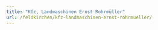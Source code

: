 ```yaml
---
title: "Kfz, Landmaschinen Ernst Rohrmüller"
url: /feldkirchen/kfz-landmaschinen-ernst-rohrmueller/
---
```

